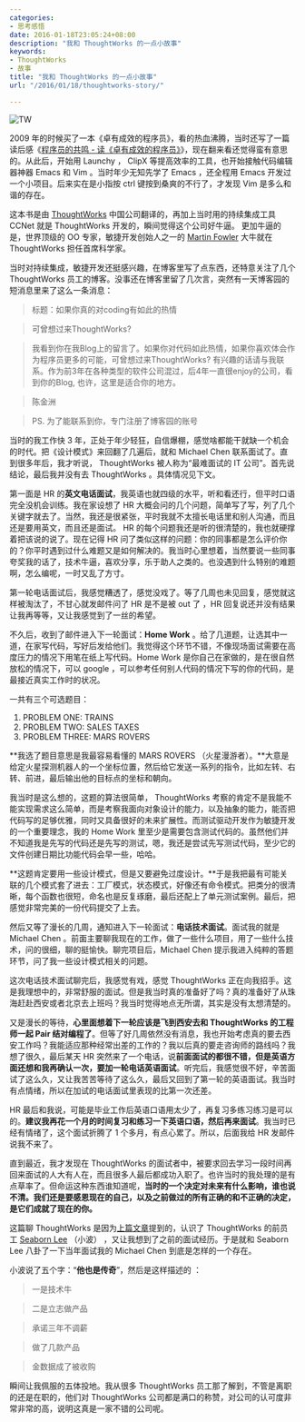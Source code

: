 ```yaml
---
categories:
- 思考感悟
date: 2016-01-18T23:05:24+08:00
description: "我和 ThoughtWorks 的一点小故事"
keywords:
- ThoughtWorks
- 故事
title: "我和 ThoughtWorks 的一点小故事"
url: "/2016/01/18/thoughtworks-story/"

---
```


![TW](images/TW.jpg)

<!--more-->

2009 年的时候买了一本《卓有成效的程序员》，看的热血沸腾，当时还写了一篇读后感《[程序员的共鸣 - 读《卓有成效的程序员》](http://blog.coderzh.com/2009/07/18/1526082/)》，现在翻来看还觉得蛮有意思的。从此后，开始用 Launchy ， ClipX 等提高效率的工具，也开始接触代码编辑器神器 Emacs 和 Vim 。当时年少无知先学了 Emacs ，还全程用 Emacs 开发过一个小项目。后来实在是小指按 ctrl 键按到桑爽的不行了，才发现 Vim 是多么和谐的存在。

这本书是由 [ThoughtWorks](https://www.thoughtworks.com/) 中国公司翻译的，再加上当时用的持续集成工具 CCNet 就是 ThoughtWorks 开发的，瞬间觉得这个公司好牛逼。 更加牛逼的是，世界顶级的 OO 专家，敏捷开发创始人之一的 [Martin Fowler](http://www.martinfowler.com) 大牛就在 ThoughtWorks 担任首席科学家。

当时对持续集成，敏捷开发还挺感兴趣，在博客里写了点东西，还特意关注了几个 ThoughtWorks 员工的博客。没事还在博客里留了几次言，突然有一天博客园的短消息里来了这么一条消息：

> 标题：如果你真的对coding有如此的热情

> 可曾想过来ThoughtWorks? 

> 我看到你在我Blog上的留言了。如果你对代码如此热情，如果你喜欢体会作为程序员更多的可能，可曾想过来ThoughtWorks? 有兴趣的话请与我联系。作为前3年在各种类型的软件公司混过，后4年一直很enjoy的公司，看到你的Blog, 也许，这里是适合你的地方。 

> 陈金洲 

> PS. 为了能联系到你，专门注册了博客园的账号

当时的我工作快 3 年，正处于年少轻狂，自信爆棚，感觉啥都能干就缺一个机会的时代。把《设计模式》来回翻了几遍后，就和 Michael Chen 联系面试了。直到很多年后，我才听说， ThoughtWorks 被人称为“最难面试的 IT 公司”。首先说结论，最后我并没有去 ThoughtWorks 。具体情况见下文。

第一面是 HR 的**英文电话面试**，我英语也就四级的水平，听和看还行，但平时口语完全没机会训练。我在家设想了 HR 大概会问的几个问题，简单写了写，列了几个关键字就去了。当然，我还是很紧张，平时我就不太擅长电话里和别人沟通，而且还是要用英文，而且还是面试。 HR 的每个问题我还是听的很清楚的，我也就硬撑着把该说的说了。现在记得 HR 问了类似这样的问题：你的同事都是怎么评价你的？你平时遇到过什么难题又是如何解决的。我当时心里想着，当然要说一些同事夸奖我的话了，技术牛逼，喜欢分享，乐于助人之类的。也没遇到什么特别的难题啊，怎么编呢，一时又乱了方寸。

第一轮电话面试后，我感觉糟透了，感觉没戏了。等了几周也未见回复，感觉就这样被淘汰了，不甘心就发邮件问了 HR 是不是被 out 了 ，HR 回复说还并没有结果让我再等等，又让我感觉到了一丝的希望。

不久后，收到了邮件进入下一轮面试：**Home Work** 。给了几道题，让选其中一道，在家写代码，写好后发给他们。我觉得这个环节不错，不像现场面试需要在高度压力的情况下用笔在纸上写代码。Home Work 是你自己在家做的，是在很自然放松的情况下，可以 google ，可以参考任何别人代码的情况下写的你的代码，是最接近真实工作时的状况。

一共有三个可选题目：

1. PROBLEM ONE:  TRAINS
1. PROBLEM TWO: SALES TAXES
1. PROBLEM THREE: MARS ROVERS

**我选了题目意思是我最容易看懂的 MARS ROVERS （火星漫游者）。**大意是给定火星探测机器人的一个坐标位置，然后给它发送一系列的指令，比如左转、右转、前进，最后输出他的目标点的坐标和朝向。

我当时是这么想的，这题的算法很简单， ThoughtWorks 考察的肯定不是我能不能实现需求这么简单，而是考察我面向对象设计的能力，以及抽象的能力，能否把代码写的足够优雅，同时又具备很好的未来扩展性。而测试驱动开发作为敏捷开发的一个重要理念，我的 Home Work 里至少是需要包含测试代码的。虽然他们并不知道我是先写的代码还是先写的测试，嗯，我还是尝试先写测试代码，至少它的文件创建日期比功能代码会早一些，哈哈。

**这题肯定要用一些设计模式，但是又要避免过度设计。**于是我把最有可能关联的几个模式套了进去：工厂模式，状态模式，好像还有命令模式。把类分的很清晰，每个函数也很短，命名也是反复琢磨，最后还配上了单元测试案例。最后，把感觉非常完美的一份代码提交了上去。

然后又等了漫长的几周，通知进入下一轮面试：**电话技术面试**。面试我的就是 Michael Chen 。前面主要聊我现在的工作，做了一些什么项目，用了一些什么技术，问的很细，聊的挺愉快。聊完项目后，Michael Chen 提示我进入纯粹的答题环节，问了我一些设计模式相关的问题。

这次电话技术面试聊完后，我感觉有戏，感觉 ThoughtWorks 正在向我招手。这是我理想中的，非常舒服的面试。但是我当时真的准备好了吗？真的准备好了从珠海赶赴西安或者北京去上班吗？我当时觉得地点无所谓，其实是没有太想清楚的。

又是漫长的等待，**心里面想着下一轮应该是飞到西安去和 ThoughtWorks 的工程师一起 Pair 结对编程了**。但等了好几周依然没有消息，我也开始考虑真的要去西安工作吗？我能适应那种经常出差的工作的？我以后真的要走咨询师的路线吗？我想了很久，最后某天 HR 突然来了一个电话，说**前面面试的都很不错，但是英语方面还想和我再确认一次，要加一轮电话英语面试**。听完后，我感觉很不好，辛苦面试了这么久，又让我苦苦等待了这么久，最后又回到了第一轮的英语面试。我当时有点情绪，所以在加试的电话面试里表现的比第一次还差。

HR 最后和我说，可能是毕业工作后英语口语用太少了，再复习多练习练习是可以的。**建议我再花一个月的时间复习和练习一下英语口语，然后再来面试**。我当时已经有情绪了，这个面试折腾了 1 个多月，有点心累了。所以，后面我给 HR 发邮件说我不来了。

直到最近，我才发现在 ThoughtWorks 的面试者中，被要求回去学习一段时间再回来面试的人大有人在，而且很多人最后都成功入职了。也许当时的我处理的是有点草率了。但命运这种东西谁知道呢，**当时的一个决定对未来有什么影响，谁也说不清。我们还是要感恩现在的自己，以及之前做过的所有正确的和不正确的决定，是它们成就了现在的你。**

这篇聊 ThoughtWorks 是因为[上篇文章](http://blog.coderzh.com/2016/01/16/coding-style-share/)提到的，认识了 ThoughtWorks 的前员工 [Seaborn Lee](http://seabornlee.cn) （小波） ，又让我想到了之前的面试经历。于是就和 Seaborn Lee 八卦了一下当年面试我的 Michael Chen 到底是怎样的一个存在。

小波说了五个字：“**他也是传奇**”，然后是这样描述的 ：

> 一是技术牛

> 二是立志做产品

> 承诺三年不调薪

> 做了几款产品

> 金数据成了被收购

瞬间让我佩服的五体投地。我从很多 ThoughtWorks 员工那了解到，不管是离职的还是在职的，他们对 ThoughtWorks 公司都是满口的称赞，对公司的认可度非常非常的高，说明这真是一家不错的公司呢。
